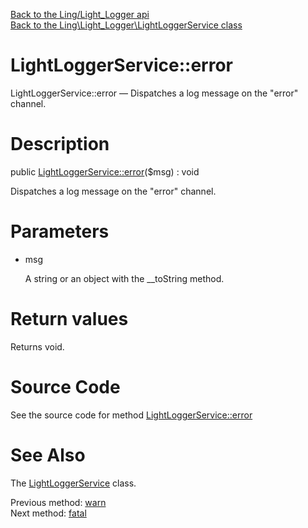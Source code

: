 [Back to the Ling/Light_Logger api](https://github.com/lingtalfi/Light_Logger/blob/master/doc/api/Ling/Light_Logger.md)<br>
[Back to the Ling\Light_Logger\LightLoggerService class](https://github.com/lingtalfi/Light_Logger/blob/master/doc/api/Ling/Light_Logger/LightLoggerService.md)


LightLoggerService::error
================



LightLoggerService::error — Dispatches a log message on the "error" channel.




Description
================


public [LightLoggerService::error](https://github.com/lingtalfi/Light_Logger/blob/master/doc/api/Ling/Light_Logger/LightLoggerService/error.md)($msg) : void




Dispatches a log message on the "error" channel.




Parameters
================


- msg

    A string or an object with the __toString method.


Return values
================

Returns void.








Source Code
===========
See the source code for method [LightLoggerService::error](https://github.com/lingtalfi/Light_Logger/blob/master/LightLoggerService.php#L224-L227)


See Also
================

The [LightLoggerService](https://github.com/lingtalfi/Light_Logger/blob/master/doc/api/Ling/Light_Logger/LightLoggerService.md) class.

Previous method: [warn](https://github.com/lingtalfi/Light_Logger/blob/master/doc/api/Ling/Light_Logger/LightLoggerService/warn.md)<br>Next method: [fatal](https://github.com/lingtalfi/Light_Logger/blob/master/doc/api/Ling/Light_Logger/LightLoggerService/fatal.md)<br>

